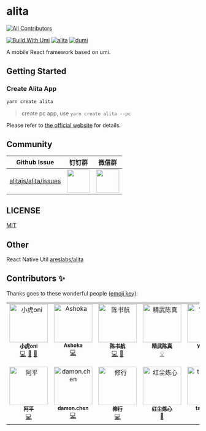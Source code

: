 # alita
<!-- ALL-CONTRIBUTORS-BADGE:START - Do not remove or modify this section -->
[![All Contributors](https://img.shields.io/badge/all_contributors-14-orange.svg?style=flat-square)](#contributors-)
<!-- ALL-CONTRIBUTORS-BADGE:END -->

[![Build With Umi](https://img.shields.io/badge/build%20with-umi-028fe4.svg?style=flat-square)](http://umijs.org/) <a href="https://alitajs.com"><img src="https://img.shields.io/badge/alitajs-alita-blue.svg" alt="alita" /></a>
[![dumi](https://img.shields.io/badge/docs%20by-dumi-blue)](https://github.com/umijs/dumi)

A mobile React framework based on umi.

## Getting Started

### Create Alita App

```bash
yarn create alita
```

> create pc app, use `yarn create alita --pc`

Please refer to [the official website](https://alitajs.com) for details.

## Community

| Github Issue | 钉钉群 | 微信群 |
| --- | --- | --- |
| [alitajs/alita/issues](https://github.com/alitajs/alita/issues) | <img src="./public/dingding.png" width="60" /> | <img src="./public/wechat.png" width="60" /> |

## LICENSE

[MIT](https://github.com/alitajs/alita/blob/master/LICENSE)

## Other

React Native Util [areslabs/alita](https://github.com/areslabs/alita)

## Contributors ✨

Thanks goes to these wonderful people ([emoji key](https://allcontributors.org/docs/en/emoji-key)):

<!-- ALL-CONTRIBUTORS-LIST:START - Do not remove or modify this section -->
<!-- prettier-ignore-start -->
<!-- markdownlint-disable -->
<table>
  <tbody>
    <tr>
      <td align="center" valign="top" width="14.28%"><a href="https://paypal.me/xiaohuoni?locale.x=zh_XC"><img src="https://avatars.githubusercontent.com/u/11746742?v=4?s=100" width="100px;" alt="小虎oni"/><br /><sub><b>小虎oni</b></sub></a><br /><a href="https://github.com/alitajs/alita/commits?author=xiaohuoni" title="Code">💻</a> <a href="https://github.com/alitajs/alita/commits?author=xiaohuoni" title="Documentation">📖</a> <a href="#design-xiaohuoni" title="Design">🎨</a></td>
      <td align="center" valign="top" width="14.28%"><a href="https://falcon11.github.io/"><img src="https://avatars.githubusercontent.com/u/5813440?v=4?s=100" width="100px;" alt="Ashoka"/><br /><sub><b>Ashoka</b></sub></a><br /><a href="https://github.com/alitajs/alita/commits?author=falcon11" title="Code">💻</a></td>
      <td align="center" valign="top" width="14.28%"><a href="https://github.com/hang1017"><img src="https://avatars.githubusercontent.com/u/48704410?v=4?s=100" width="100px;" alt="陈书航"/><br /><sub><b>陈书航</b></sub></a><br /><a href="https://github.com/alitajs/alita/commits?author=hang1017" title="Code">💻</a> <a href="#plugin-hang1017" title="Plugin/utility libraries">🔌</a></td>
      <td align="center" valign="top" width="14.28%"><a href="https://github.com/chenguzhen87"><img src="https://avatars.githubusercontent.com/u/28331609?v=4?s=100" width="100px;" alt="精武陈真"/><br /><sub><b>精武陈真</b></sub></a><br /><a href="#example-chenguzhen87" title="Examples">💡</a></td>
      <td align="center" valign="top" width="14.28%"><a href="https://github.com/zengyuhang"><img src="https://avatars.githubusercontent.com/u/4786840?v=4?s=100" width="100px;" alt="yuhang"/><br /><sub><b>yuhang</b></sub></a><br /><a href="#plugin-zengyuhang" title="Plugin/utility libraries">🔌</a></td>
      <td align="center" valign="top" width="14.28%"><a href="https://sorrycc.com/"><img src="https://avatars.githubusercontent.com/u/35128?v=4?s=100" width="100px;" alt="chencheng (云谦)"/><br /><sub><b>chencheng (云谦)</b></sub></a><br /><a href="#design-sorrycc" title="Design">🎨</a></td>
      <td align="center" valign="top" width="14.28%"><a href="http://fz6m.com"><img src="https://avatars.githubusercontent.com/u/59400654?v=4?s=100" width="100px;" alt="Yingci"/><br /><sub><b>Yingci</b></sub></a><br /><a href="#infra-fz6m" title="Infrastructure (Hosting, Build-Tools, etc)">🚇</a></td>
    </tr>
    <tr>
      <td align="center" valign="top" width="14.28%"><a href="https://github.com/xierenyuan"><img src="https://avatars.githubusercontent.com/u/7599351?v=4?s=100" width="100px;" alt="阿平"/><br /><sub><b>阿平</b></sub></a><br /><a href="https://github.com/alitajs/alita/commits?author=xierenyuan" title="Code">💻</a></td>
      <td align="center" valign="top" width="14.28%"><a href="https://github.com/chj-damon"><img src="https://avatars.githubusercontent.com/u/4902684?v=4?s=100" width="100px;" alt="damon.chen"/><br /><sub><b>damon.chen</b></sub></a><br /><a href="https://github.com/alitajs/alita/commits?author=chj-damon" title="Code">💻</a></td>
      <td align="center" valign="top" width="14.28%"><a href="https://github.com/sushi-su"><img src="https://avatars.githubusercontent.com/u/50985188?v=4?s=100" width="100px;" alt="修行"/><br /><sub><b>修行</b></sub></a><br /><a href="https://github.com/alitajs/alita/commits?author=sushi-su" title="Code">💻</a></td>
      <td align="center" valign="top" width="14.28%"><a href="https://github.com/532pyh"><img src="https://avatars.githubusercontent.com/u/26398280?v=4?s=100" width="100px;" alt="红尘炼心"/><br /><sub><b>红尘炼心</b></sub></a><br /><a href="https://github.com/alitajs/alita/commits?author=532pyh" title="Documentation">📖</a></td>
      <td align="center" valign="top" width="14.28%"><a href="https://github.com/tangbzai"><img src="https://avatars.githubusercontent.com/u/47456577?v=4?s=100" width="100px;" alt="tangbzai"/><br /><sub><b>tangbzai</b></sub></a><br /><a href="https://github.com/alitajs/alita/commits?author=tangbzai" title="Code">💻</a></td>
      <td align="center" valign="top" width="14.28%"><a href="https://github.com/Hexi1997"><img src="https://avatars.githubusercontent.com/u/66669483?v=4?s=100" width="100px;" alt="Hexi"/><br /><sub><b>Hexi</b></sub></a><br /><a href="https://github.com/alitajs/alita/commits?author=Hexi1997" title="Code">💻</a></td>
      <td align="center" valign="top" width="14.28%"><a href="https://github.com/damonwonghv"><img src="https://avatars.githubusercontent.com/u/11707312?v=4?s=100" width="100px;" alt="Damon Wong"/><br /><sub><b>Damon Wong</b></sub></a><br /><a href="https://github.com/alitajs/alita/commits?author=damonwonghv" title="Code">💻</a></td>
    </tr>
  </tbody>
</table>

<!-- markdownlint-restore -->
<!-- prettier-ignore-end -->

<!-- ALL-CONTRIBUTORS-LIST:END -->

